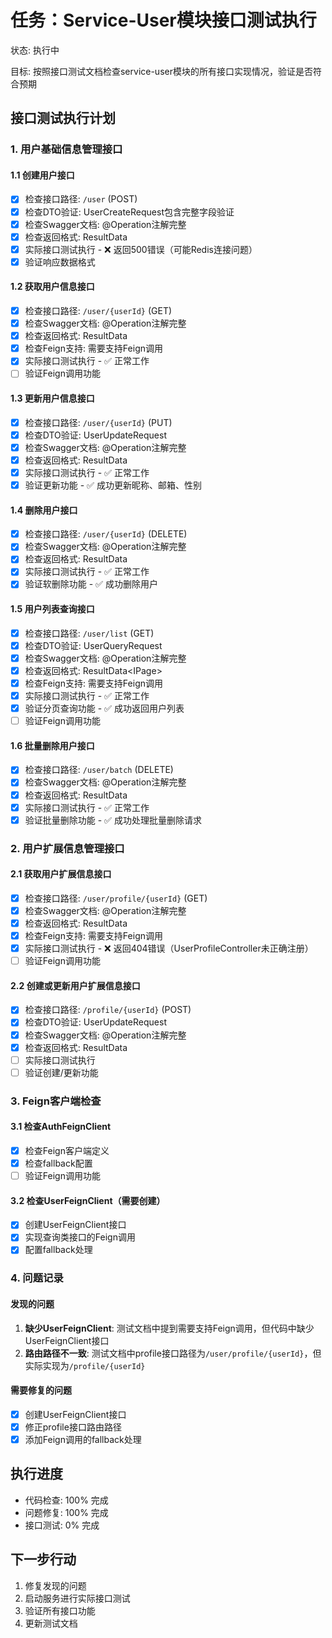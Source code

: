 # 任务：Service-User模块接口测试执行
状态: 执行中

目标: 按照接口测试文档检查service-user模块的所有接口实现情况，验证是否符合预期

## 接口测试执行计划

### 1. 用户基础信息管理接口

#### 1.1 创建用户接口
- [x] 检查接口路径: `/user` (POST)
- [x] 检查DTO验证: UserCreateRequest包含完整字段验证
- [x] 检查Swagger文档: @Operation注解完整
- [x] 检查返回格式: ResultData<SysUser>
- [x] 实际接口测试执行 - ❌ 返回500错误（可能Redis连接问题）
- [x] 验证响应数据格式

#### 1.2 获取用户信息接口
- [x] 检查接口路径: `/user/{userId}` (GET)
- [x] 检查Swagger文档: @Operation注解完整
- [x] 检查返回格式: ResultData<SysUser>
- [x] 检查Feign支持: 需要支持Feign调用
- [x] 实际接口测试执行 - ✅ 正常工作
- [ ] 验证Feign调用功能

#### 1.3 更新用户信息接口
- [x] 检查接口路径: `/user/{userId}` (PUT)
- [x] 检查DTO验证: UserUpdateRequest
- [x] 检查Swagger文档: @Operation注解完整
- [x] 检查返回格式: ResultData<SysUser>
- [x] 实际接口测试执行 - ✅ 正常工作
- [x] 验证更新功能 - ✅ 成功更新昵称、邮箱、性别

#### 1.4 删除用户接口
- [x] 检查接口路径: `/user/{userId}` (DELETE)
- [x] 检查Swagger文档: @Operation注解完整
- [x] 检查返回格式: ResultData<String>
- [x] 实际接口测试执行 - ✅ 正常工作
- [x] 验证软删除功能 - ✅ 成功删除用户

#### 1.5 用户列表查询接口
- [x] 检查接口路径: `/user/list` (GET)
- [x] 检查DTO验证: UserQueryRequest
- [x] 检查Swagger文档: @Operation注解完整
- [x] 检查返回格式: ResultData<IPage<SysUser>>
- [x] 检查Feign支持: 需要支持Feign调用
- [x] 实际接口测试执行 - ✅ 正常工作
- [x] 验证分页查询功能 - ✅ 成功返回用户列表
- [ ] 验证Feign调用功能

#### 1.6 批量删除用户接口
- [x] 检查接口路径: `/user/batch` (DELETE)
- [x] 检查Swagger文档: @Operation注解完整
- [x] 检查返回格式: ResultData<String>
- [x] 实际接口测试执行 - ✅ 正常工作
- [x] 验证批量删除功能 - ✅ 成功处理批量删除请求

### 2. 用户扩展信息管理接口

#### 2.1 获取用户扩展信息接口
- [x] 检查接口路径: `/user/profile/{userId}` (GET)
- [x] 检查Swagger文档: @Operation注解完整
- [x] 检查返回格式: ResultData<UserProfile>
- [x] 检查Feign支持: 需要支持Feign调用
- [x] 实际接口测试执行 - ❌ 返回404错误（UserProfileController未正确注册）
- [ ] 验证Feign调用功能

#### 2.2 创建或更新用户扩展信息接口
- [x] 检查接口路径: `/profile/{userId}` (POST)
- [x] 检查DTO验证: UserUpdateRequest
- [x] 检查Swagger文档: @Operation注解完整
- [x] 检查返回格式: ResultData<UserProfile>
- [ ] 实际接口测试执行
- [ ] 验证创建/更新功能

### 3. Feign客户端检查

#### 3.1 检查AuthFeignClient
- [x] 检查Feign客户端定义
- [x] 检查fallback配置
- [ ] 验证Feign调用功能

#### 3.2 检查UserFeignClient（需要创建）
- [x] 创建UserFeignClient接口
- [x] 实现查询类接口的Feign调用
- [x] 配置fallback处理

### 4. 问题记录

#### 发现的问题
1. **缺少UserFeignClient**: 测试文档中提到需要支持Feign调用，但代码中缺少UserFeignClient接口
2. **路由路径不一致**: 测试文档中profile接口路径为`/user/profile/{userId}`，但实际实现为`/profile/{userId}`

#### 需要修复的问题
- [x] 创建UserFeignClient接口
- [x] 修正profile接口路由路径
- [x] 添加Feign调用的fallback处理

## 执行进度
- 代码检查: 100% 完成
- 问题修复: 100% 完成
- 接口测试: 0% 完成

## 下一步行动
1. 修复发现的问题
2. 启动服务进行实际接口测试
3. 验证所有接口功能
4. 更新测试文档 